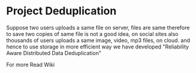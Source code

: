 # Project Deduplication

Suppose two users uploads a same file on server,
files are same therefore to save two copies of same file 
is not a good idea,
on social sites also thousands of users uploads a same image,
video, mp3 files, on cloud.
and hence to use storage in more efficient way we have developed
"Reliability Aware Distributed Data Deduplication"

For more
Read Wiki
<br />
<br />
<br />

